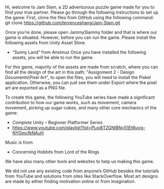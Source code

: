 Hi, welcome to Jam Slam, a 2D adventurous puzzle game made for you to find your true partner. Please go through the following instructions to set up the game:
First, clone the files from GitHub using the following command:
git clone https://github.com/terrenceshang/Jam-Slam.git

Once you’re done, please open JammySlammy folder and that is where our game is situated. However, before you can run the game. Please install the following assets from Unity Asset Store.
-	“Sunny Land” from Ansimuz
Once you have installed the following assets, you will be able to run the game.

For this game, majority of the assets are made from scratch, where you can find all the design of the art in this path:
"Assignment 2 - Design Documents\Pixel Art", to open the files, you will need to install the Piskel application. Otherwise, you can just see them under Export where the pixel art are exported as a PNG file.

To create this game, the following YouTube series have made a significant contribution to how our game works, such as movement, camera movement, picking up sugar cubes, and many other core mechanics of the game:
-	*Complete* Unity – Beginner Platformer Series
-	https://www.youtube.com/playlist?list=PLpj8TZGNIBNy51EtRuyix-NYGmcfkNAuH

Music is from:
-   Concerning Hobbits from Lord of the Rings

We have also many other tools and websites to help us making this game. 

We did not use any existing code from anyone’s GitHub besides the tutorials from YouTube and solutions from sites like StackOverflow. Most art designs are made by either finding motivation online or from imagination.